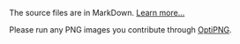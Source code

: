 The source files are in MarkDown. [Learn more...](http://daringfireball.net/projects/markdown/)

Please run any PNG images you contribute through [OptiPNG](http://optipng.sf.net).
